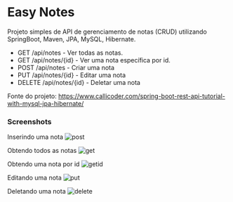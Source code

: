 # Easy Notes

Projeto simples de API de gerenciamento de notas (CRUD) utilizando SpringBoot, Maven, JPA, MySQL, Hibernate.

- GET /api/notes - Ver todas as notas.
- GET /api/notes/{id} - Ver uma nota específica por id.
- POST /api/notes - Criar uma nota
- PUT /api/notes/{id} - Editar uma nota
- DELETE /api/notes/{id} - Deletar uma nota

Fonte do projeto: https://www.callicoder.com/spring-boot-rest-api-tutorial-with-mysql-jpa-hibernate/

### Screenshots

Inserindo uma nota
![post](https://user-images.githubusercontent.com/30351207/43176302-586e3bf4-8f99-11e8-809a-21d7a23b176d.PNG)

Obtendo todos as notas
![get](https://user-images.githubusercontent.com/30351207/43176291-50456ad8-8f99-11e8-98b2-596ab1040c8b.PNG)

Obtendo uma nota por id
![getid](https://user-images.githubusercontent.com/30351207/43176309-5ae7f87a-8f99-11e8-9b45-cf9bbf211a88.PNG)

Editando uma nota
![put](https://user-images.githubusercontent.com/30351207/43176312-5c1b4c56-8f99-11e8-9542-1f0724945904.PNG)

Deletando uma nota
![delete](https://user-images.githubusercontent.com/30351207/43176313-5d40aab8-8f99-11e8-80fa-29883f5a59d6.PNG)
